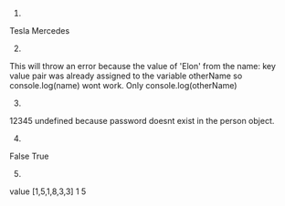1. 
Tesla
Mercedes

2. 
This will throw an error because the value of 'Elon' from the name: key value pair was already
assigned to the variable otherName so console.log(name) wont work. Only console.log(otherName)

3. 
12345
undefined because password doesnt exist in the person object.

4. 
False 
True

5. 
value
[1,5,1,8,3,3]
1
5